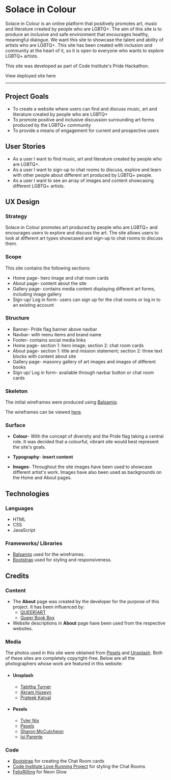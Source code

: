 # Solace in Colour

Solace in Colour is an online platform that positively promotes art, music and literature created by people who are LGBTQ+. The aim of this site is to produce an inclusive and safe environment that encourages healthy, meaningful dialogue. We want this site to showcase the talent and ability of artists who are LGBTQ+. This site has been created with inclusion and community at the heart of it, so it is open to everyone who wants to explore LGBTQ+ artists.

This site was developed as part of Code Institute's Pride Hackathon. 

View deployed site here <insert link>

---

## Project Goals

* To create a website where users can find and discuss music, art and literature created by people who are LGBTQ+
* To promote positive and inclusive discussion surrounding art forms produced by the LGBTQ+ community
* To provide a means of engagement for current and prospective users

## User Stories

* As a user I want to find music, art and literature created by people who are LGBTQ+.
* As a user I want to sign-up to chat rooms to discuss, explore and learn with other people about different art produced by LGBTQ+ people.
* As a user I want to see an array of images and content showcasing different LGBTQ+ artists.

## UX Design

### Strategy
Solace in Colour promotes art produced by people who are LGBTQ+ and encourages users to explore and discuss the art.
The site allows users to look at different art types showcased and sign-up to chat rooms to discuss them.

### Scope
This site contains the following sections:
* Home page- hero image and chat room cards
* About page- content about the site
* Gallery page- contains media content displaying different art forms, including image gallery
* Sign-up/ Log in form- users can sign up for the chat rooms or log in to an existing account

### Structure

* Banner- Pride flag banner above navbar
* Navbar- with menu items and brand name
* Footer- contains social media links
* Home page- section 1: hero image; section 2: chat room cards
* About page- section 1: title and mission statement; section 2: three text blocks with content about site
* Gallery page- masonry gallery of art images and images of different books
* Sign up/ Log in form- available through navbar button or chat room cards


### Skeleton
The initial wireframes were produced using [Balsamiq](https://balsamiq.com/).

The wireframes can be viewed [here](https://github.com/anteCedens/proud-coders-hackathon/blob/master/assets/images/wireframes/wireframes.png).

### Surface
* **Colour**- With the concept of diversity and the Pride flag taking a central role. It was decided that a colourful, vibrant site would best represent the site's goals. 

* **Typography**- **insert content**
* **Images**- Throughout the site images have been used to showcase different artist's work. Images have also been used as backgrounds on the Home and About pages. 

## Technologies

### Languages
* HTML
* CSS
* JavaScript

### Frameworks/ Libraries
* [Balsamiq](https://balsamiq.com/) used for the wireframes.
* [Bootstrap](https://getbootstrap.com/) used for styling and responsiveness.

## Credits

### Content

- The __About__ page was created by the developer for the purpose of this project. It has been influenced by:
    * [QUEER|ART](https://www.queer-art.org/)
    * [Queer Book Box](https://www.queerbookbox.com/)
- Website descriptions in __About__ page have been used from the respective websites. 

### Media
The photos used in this site were obtained from [Pexels](https://www.pexels.com/search/ice%20cream/?orientation=portrait) and [Unsplash](https://unsplash.com/). Both of these sites are completely copyright-free. Below are all the photographers whose work are featured in this website:

- #### Unsplash

    - [Tabitha Turner](https://unsplash.com/photos/uDOWXL_Jhqg)
    - [Akram Huseyn](https://unsplash.com/photos/HGta5CK1rQw)
    - [Prateek Katyal](https://unsplash.com/photos/KNfj7yDVMF0)

- #### Pexels

    - [Tyler Nix](https://www.pexels.com/photo/cappuccino-in-white-ceramic-cup-on-white-ceramic-saucer-2396220/)
    - [Pexels](https://www.pexels.com/photo/landmark-lights-building-architecture-63328/)
    - [Sharon McCutcheon](https://www.pexels.com/photo/close-up-photo-of-rainbow-colors-4219312/)
    - [Isi Parente](https://unsplash.com/photos/TN8dZ893ue0)

### Code

  - [Bootstrap](https://getbootstrap.com/docs/4.0/components/card/) for creating the Chat Room cards
  - [Code Institute Love Running Project](https://github.com/Code-Institute-Org/love-running-2.0) for styling the Chat Rooms
  - [FelixRilling](https://codepen.io/FelixRilling/pen/qzfoc) for Neon Glow

